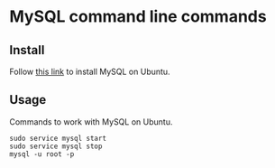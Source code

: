 # MySQL command line commands 

## Install

Follow [this link](https://www.digitalocean.com/community/tutorials/how-to-install-mysql-on-ubuntu-18-04) to install MySQL on Ubuntu.

## Usage

Commands to work with MySQL on Ubuntu.

    sudo service mysql start
    sudo service mysql stop
    mysql -u root -p